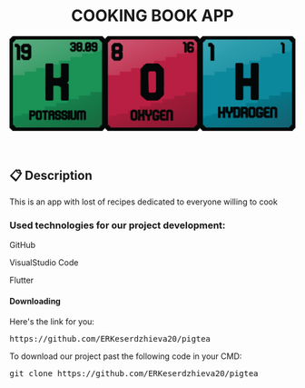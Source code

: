 <h1 align = "center"> COOKING BOOK APP </h1>

<p align="center">
  <img src = "https://github.com/MIKafedzhiev20/KOH-Project/blob/main/KOH/assets/logo/logo.png" alt="logo" />
</p><br>







## 📋 Description

This is an app with lost of recipes dedicated to everyone willing to cook






### Used technologies for our project development:

GitHub

VisualStudio Code

Flutter



#### Downloading
Here's the link for you:
<pre>https://github.com/ERKeserdzhieva20/pigtea</pre>



To download our project past the following code in your CMD:
<pre>git clone https://github.com/ERKeserdzhieva20/pigtea</pre>
